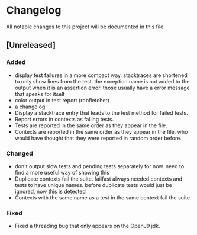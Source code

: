 # Changelog

All notable changes to this project will be documented in this file.

## [Unreleased]

### Added

- display test failures in a more compact way. stacktraces are shortened to only show lines from the test. the exception
  name is not added to the output when it is an assertion error. those usually have a error message that speaks for
  itself
- color output in test report (robfletcher)
- a changelog
- Display a stacktrace entry that leads to the test method for failed tests.
- Report errors in contexts as failing tests.
- Tests are reported in the same order as they appear in the file.
- Contexts are reported in the same order as they appear in the file. who would have thought that they were reported in
  random order before.

### Changed

- don't output slow tests and pending tests separately for now. need to find a more useful way of showing this
- Duplicate contexts fail the suite. failfast always needed contexts and tests to have unique names. before duplicate
  tests would just be ignored, now this is detected
- Contexts with the same name as a test in the same context fail the suite.

### Fixed

- Fixed a threading bug that only appears on the OpenJ9 jdk.
 

